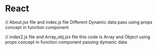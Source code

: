 # React
// About.jsx file and index.js file
Different Dynamic data pass using props concept in function component



// index2.js file and Array_obj.jsx file 
this code is Array and Object using props concept in function component passing dymanic data 
